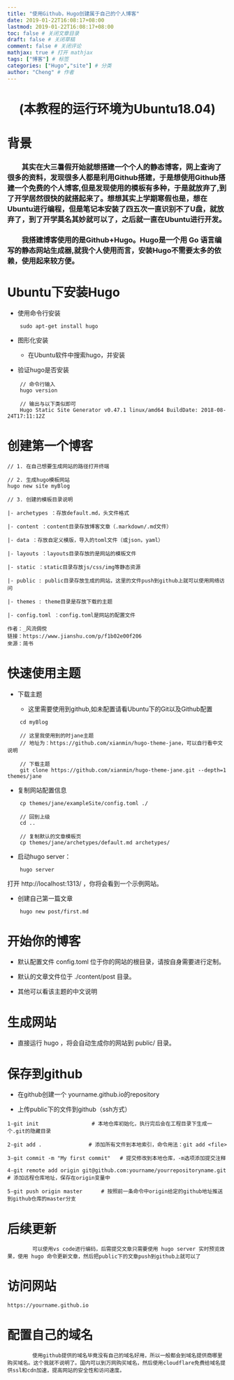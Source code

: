 ```yaml
---
title: "使用Github，Hugo创建属于自己的个人博客"
date: 2019-01-22T16:08:17+08:00
lastmod: 2019-01-22T16:08:17+08:00
toc: false # 关闭文章目录
draft: false # 关闭草稿
comment: false # 关闭评论
mathjax: true # 打开 mathjax
tags: ["博客"] # 标签
categories: ["Hugo","site"] # 分类
author: "Cheng" # 作者
---
```


# <center>(本教程的运行环境为Ubuntu18.04)<center/>

# 背景

### &emsp;&emsp;其实在大三暑假开始就想搭建一个个人的静态博客，网上查询了很多的资料，发现很多人都是利用Github搭建，于是想使用Github搭建一个免费的个人博客,但是发现使用的模板有多种，于是就放弃了,到了开学居然很快的就搭起来了。想想其实上学期寒假也是，想在Ubuntu进行编程，但是笔记本安装了四五次一直识别不了U盘，就放弃了，到了开学莫名其妙就可以了，之后就一直在Ubuntu进行开发。


### &emsp;&emsp;我搭建博客使用的是Github+Hugo。Hugo是一个用 Go 语言编写的静态网站生成器,就我个人使用而言，安装Hugo不需要太多的依赖，使用起来较方便。

# Ubuntu下安装Hugo

- 使用命令行安装
```
    sudo apt-get install hugo
```
- 图形化安装

    - 在Ubuntu软件中搜索hugo，并安装

- 验证hugo是否安装
```
    // 命令行输入
    hugo version

    // 输出与以下类似即可
    Hugo Static Site Generator v0.47.1 linux/amd64 BuildDate: 2018-08-24T17:11:12Z
```

# 创建第一个博客

```
// 1. 在自己想要生成网站的路径打开终端

// 2. 生成hugo模板网站
hugo new site myBlog

// 3. 创建的模板目录说明

|- archetypes ：存放default.md，头文件格式

|- content ：content目录存放博客文章（.markdown/.md文件）

|- data ：存放自定义模版，导入的toml文件（或json，yaml）

|- layouts ：layouts目录存放的是网站的模板文件

|- static ：static目录存放js/css/img等静态资源

|- public : public目录存放生成的网站，这里的文件push到github上就可以使用网络访问

|- themes : theme目录是存放下载的主题

|- config.toml ：config.toml是网站的配置文件

作者：_风流倜傥
链接：https://www.jianshu.com/p/f1b02e00f206
來源：简书
```

# 快速使用主题

- 下载主题
    
    - 这里需要使用到github,如未配置请看Ubuntu下的Git以及Github配置

```
    cd myBlog

    // 这里我使用到的时jane主题
    // 地址为：https://github.com/xianmin/hugo-theme-jane，可以自行看中文说明

    // 下载主题
    git clone https://github.com/xianmin/hugo-theme-jane.git --depth=1 themes/jane
```

- 复制网站配置信息

```
    cp themes/jane/exampleSite/config.toml ./

    // 回到上级
    cd .. 

    // 复制默认的文章模板页
    cp themes/jane/archetypes/default.md archetypes/
```

- 启动hugo server：

``` 
    hugo server
```
打开 http://localhost:1313/ ，你将会看到一个示例网站。

- 创建自己第一篇文章

```
    hugo new post/first.md
```

# 开始你的博客

- 默认配置文件 config.toml 位于你的网站的根目录，请按自身需要进行定制。

- 默认的文章文件位于 ./content/post 目录。

- 其他可以看该主题的中文说明

# 生成网站
- 直接运行 hugo ，将会自动生成你的网站到 public/ 目录。
# 保存到github
- 在github创建一个 yourname.github.io的repository

- 上传public下的文件到github（ssh方式）
```
1-git init                 # 本地仓库初始化，执行完后会在工程目录下生成一个.git的隐藏目录

2-git add .               # 添加所有文件到本地索引，命令用法：git add <file>

3-git commit -m "My first commit"   # 提交修改到本地仓库，-m选项添加提交注释

4-git remote add origin git@github.com:yourname/yourrepositoryname.git   # 添加远程仓库地址，保存在origin变量中

5-git push origin master      # 按照前一条命令中origin给定的github地址推送到github仓库的master分支
```
# 后续更新
            可以使用vs code进行编码，后需提交文章只需要使用 hugo server 实时预览效果，使用 hugo 命令更新文章，然后把public下的文章push到github上就可以了

# 访问网站
```
https://yourname.github.io
```
# 配置自己的域名
            使用github提供的域名毕竟没有自己的域名好用，所以一般都会到域名提供商哪里购买域名。这个我就不说明了。国内可以到万网购买域名，然后使用cloudflare免费给域名提供ssl和cdn加速，提高网站的安全性和访问速度。

